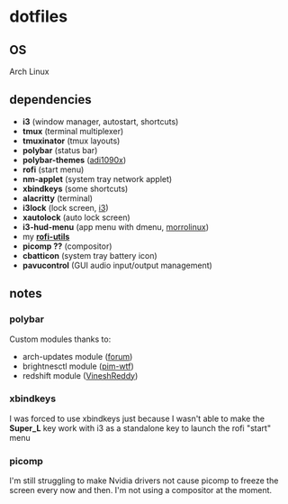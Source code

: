 # dotfiles

<!-- ![screenshot](./screenshot.jpg) -->

## OS

Arch Linux

## dependencies

- **i3** (window manager, autostart, shortcuts)
- **tmux** (terminal multiplexer)
- **tmuxinator** (tmux layouts)
- **polybar** (status bar)
- **polybar-themes** ([adi1090x](https://github.com/adi1090x/polybar-themes))
- **rofi** (start menu)
- **nm-applet** (system tray network applet)
- **xbindkeys** (some shortcuts)
- **alacritty** (terminal)
- **i3lock** (lock screen, [i3](https://github.com/i3/i3lock))
- **xautolock** (auto lock screen)
- **i3-hud-menu** (app menu with dmenu, [morrolinux](https://github.com/morrolinux/i3-hud-menu))
- my [**rofi-utils**](https://github.com/twoojoo/rofi-utils)
- **picomp ??** (compositor)
- **cbatticon** (system tray battery icon)
- **pavucontrol** (GUI audio input/output management)

## notes

### polybar

Custom modules thanks to:
- arch-updates module ([forum](https://forum.archlabslinux.com/t/polybar-missing-icons-after-new-install/4086/4))
- brightnesctl module ([pim-wtf](https://github.com/pim-wtf/brightnessctl-polybar))
- redshift module ([VineshReddy](https://github.com/VineshReddy/polybar-redshift))

### xbindkeys

I was forced to use xbindkeys just because I wasn't able to make the **Super_L** key work with i3 as a standalone key to launch the rofi "start" menu

### picomp

I'm still struggling to make Nvidia drivers not cause picomp to freeze the screen every now and then. I'm not using a compositor at the moment.